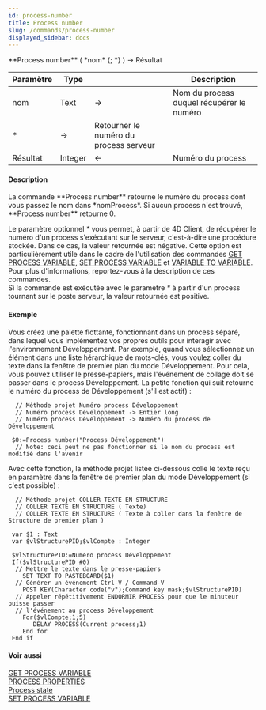 ```yaml
---
id: process-number
title: Process number
slug: /commands/process-number
displayed_sidebar: docs
---
```


<!--REF #_command_.Process number.Syntax-->**Process number** ( *nom* {; *} ) -> Résultat<!-- END REF-->
<!--REF #_command_.Process number.Params-->
| Paramètre | Type |  | Description |
| --- | --- | --- | --- |
| nom | Text | &srarr; | Nom du process duquel récupérer le numéro |
| * | &srarr; | Retourner le numéro du process serveur |
| Résultat | Integer | &larr; | Numéro du process |

<!-- END REF-->

#### Description 

<!--REF #_command_.Process number.Summary-->La commande **Process number** retourne le numéro du process dont vous passez le nom dans *nomProcess*.<!-- END REF--> Si aucun process n'est trouvé, **Process number** retourne 0.

Le paramètre optionnel *\** vous permet, à partir de 4D Client, de récupérer le numéro d'un process s'exécutant sur le serveur, c'est-à-dire une procédure stockée. Dans ce cas, la valeur retournée est négative. Cette option est particulièrement utile dans le cadre de l'utilisation des commandes [GET PROCESS VARIABLE](get-process-variable.md), [SET PROCESS VARIABLE](set-process-variable.md) et [VARIABLE TO VARIABLE](variable-to-variable.md). Pour plus d'informations, reportez-vous à la description de ces commandes.  
Si la commande est exécutée avec le paramètre *\** à partir d'un process tournant sur le poste serveur, la valeur retournée est positive.

#### Exemple 

Vous créez une palette flottante, fonctionnant dans un process séparé, dans lequel vous implémentez vos propres outils pour interagir avec l'environnement Développement. Par exemple, quand vous sélectionnez un élément dans une liste hérarchique de mots-clés, vous voulez coller du texte dans la fenêtre de premier plan du mode Développement. Pour cela, vous pouvez utiliser le presse-papiers, mais l'événement de collage doit se passer dans le process Développement. La petite fonction qui suit retourne le numéro du process de Développement (s'il est actif) :

```4d
  // Méthode projet Numéro process Développement
  // Numéro process Développement -> Entier long
  // Numéro process Développement -> Numéro du process de Développement
 
 $0:=Process number("Process Développement")
  // Note: ceci peut ne pas fonctionner si le nom du process est modifié dans l'avenir
```

Avec cette fonction, la méthode projet listée ci-dessous colle le texte reçu en paramètre dans la fenêtre de premier plan du mode Développement (si c'est possible) :

```4d
  // Méthode projet COLLER TEXTE EN STRUCTURE
  // COLLER TEXTE EN STRUCTURE ( Texte)
  // COLLER TEXTE EN STRUCTURE ( Texte à coller dans la fenêtre de Structure de premier plan )
 
 var $1 : Text
 var $vlStructurePID;$vlCompte : Integer
 
 $vlStructurePID:=Numero process Développement
 If($vlStructurePID #0)
  // Mettre le texte dans le presse-papiers
    SET TEXT TO PASTEBOARD($1)
  // Générer un événement Ctrl-V / Command-V
    POST KEY(Character code("v");Command key mask;$vlStructurePID)
  // Appeler répétitivement ENDORMIR PROCESS pour que le minuteur puisse passer
  // l'événement au process Développement
    For($vlCompte;1;5)
       DELAY PROCESS(Current process;1)
    End for
 End if
```

#### Voir aussi 

[GET PROCESS VARIABLE](get-process-variable.md)  
[PROCESS PROPERTIES](process-properties.md)  
[Process state](process-state.md)  
[SET PROCESS VARIABLE](set-process-variable.md)  